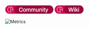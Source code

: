 [![Community](https://raw.githubusercontent.com/CorellanStoma/CorellanStoma/master/shields/community.png)](https://discord.gg/8W8E39Z)
[![Wiki](https://raw.githubusercontent.com/CorellanStoma/CorellanStoma/master/shields/wiki.png)](https://crearts.wiki/)

![Metrics](https://metrics.lecoq.io/CorellanStoma?template=classic&base.header=0&base.metadata=0&languages=1&introduction=1&people=1&languages.colors=github&languages.threshold=0%25&introduction.title=true&people.limit=28&people.size=28&people.types=followers%2C%20following&people.identicons=false&people.shuffle=true&config.timezone=Europe%2FBerlin)
